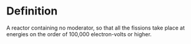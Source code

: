 # Definition

A reactor containing no moderator, so that all the fissions take place
at energies on the order of 100,000 electron-volts or higher.
